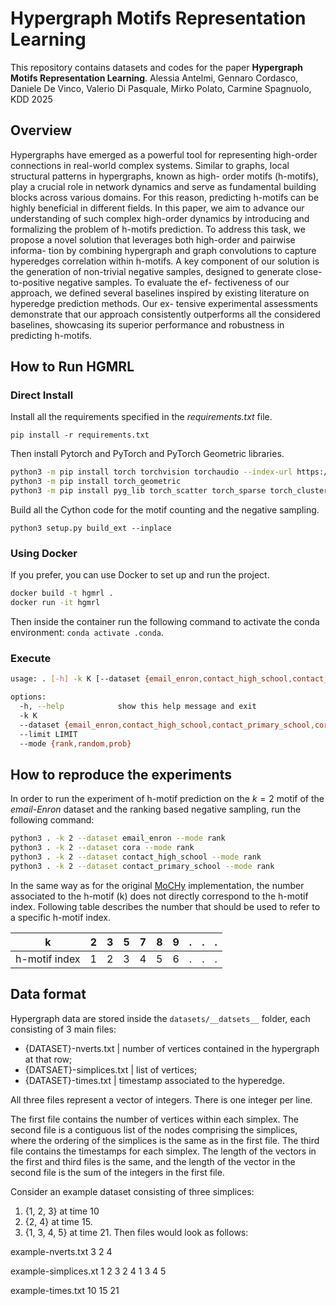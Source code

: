# Hypergraph Motifs Representation Learning

This repository contains datasets and codes for the paper **Hypergraph Motifs Representation Learning**.
Alessia Antelmi, Gennaro Cordasco, Daniele De Vinco, Valerio Di Pasquale, Mirko Polato, Carmine Spagnuolo,
KDD 2025

## Overview

Hypergraphs have emerged as a powerful tool for representing
high-order connections in real-world complex systems. Similar to
graphs, local structural patterns in hypergraphs, known as high-
order motifs (h-motifs), play a crucial role in network dynamics and
serve as fundamental building blocks across various domains. For
this reason, predicting h-motifs can be highly beneficial in different
fields. In this paper, we aim to advance our understanding of such
complex high-order dynamics by introducing and formalizing the
problem of h-motifs prediction. To address this task, we propose a
novel solution that leverages both high-order and pairwise informa-
tion by combining hypergraph and graph convolutions to capture
hyperedges correlation within h-motifs. A key component of our
solution is the generation of non-trivial negative samples, designed
to generate close-to-positive negative samples. To evaluate the ef-
fectiveness of our approach, we defined several baselines inspired
by existing literature on hyperedge prediction methods. Our ex-
tensive experimental assessments demonstrate that our approach
consistently outperforms all the considered baselines, showcasing
its superior performance and robustness in predicting h-motifs.

## How to Run HGMRL

### Direct Install

Install all the requirements specified in the *requirements.txt* file.

`pip install -r requirements.txt`

Then install Pytorch and PyTorch and PyTorch Geometric libraries.

```bash
python3 -m pip install torch torchvision torchaudio --index-url https://download.pytorch.org/whl/cpu
python3 -m pip install torch_geometric
python3 -m pip install pyg_lib torch_scatter torch_sparse torch_cluster torch_spline_conv -f https://data.pyg.org/whl/torch-2.3.0+cpu.html
```

Build all the Cython code for the motif counting and the negative sampling.

`python3 setup.py build_ext --inplace`

### Using Docker

If you prefer, you can use Docker to set up and run the project.

```bash
docker build -t hgmrl .
docker run -it hgmrl
```

Then inside the container run the following command to activate the conda environment: `conda activate .conda`.

### Execute

```bash
usage: . [-h] -k K [--dataset {email_enron,contact_high_school,contact_primary_school,cora}] [--limit LIMIT] [--mode {rank,random,prob}]

options:
  -h, --help            show this help message and exit
  -k K
  --dataset {email_enron,contact_high_school,contact_primary_school,cora}
  --limit LIMIT
  --mode {rank,random,prob}
```

## How to reproduce the experiments

In order to run the experiment of h-motif prediction on the $k=2$ motif of the *email-Enron* dataset and the ranking based negative sampling, run the following command:

```bash
python3 . -k 2 --dataset email_enron --mode rank
python3 . -k 2 --dataset cora --mode rank
python3 . -k 2 --dataset contact_high_school --mode rank
python3 . -k 2 --dataset contact_primary_school --mode rank
```

In the same way as for the original [MoCHy](https://github.com/geon0325/MoCHy) implementation, the number associated to the h-motif (k) does not directly correspond to the h-motif index. Following table describes the number that should be used to refer to a specific h-motif index.

| k   | 2 | 3 | 5 | 7 | 8 | 9 | . | . | . |
|-----|---|---|---|---|---|---|---|---|---|
| h-motif index | 1 | 2 | 3 | 4 | 5 | 6 | . | . | . |

## Data format

Hypergraph data are stored inside the `datasets/__datsets__` folder, each consisting of 3 main files:

- {DATASET}-nverts.txt | number of vertices contained in the hypergraph at that row;
- {DATSAET}-simplices.txt | list of vertices;
- {DATASET}-times.txt | timestamp associated to the hyperedge.

All three files represent a vector of integers. There is one integer per line.

The first file contains the number of vertices within each simplex. The second
file is a contiguous list of the nodes comprising the simplices, where the
ordering of the simplices is the same as in the first file. The third file
contains the timestamps for each simplex. The length of the vectors in the first
and third files is the same, and the length of the vector in the second file is
the sum of the integers in the first file.

Consider an example dataset consisting of three simplices:
1. {1, 2, 3} at time 10
2. {2, 4} at time 15.
3. {1, 3, 4, 5} at time 21.
Then files would look as follows:

example-nverts.txt
3
2
4

example-simplices.xt
1
2
3
2
4
1
3
4
5

example-times.txt
10
15
21
